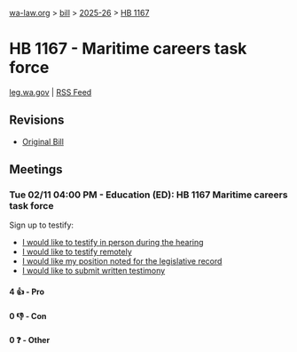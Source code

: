 [wa-law.org](/) > [bill](/bill/) > [2025-26](/bill/2025-26/) > [HB 1167](/bill/2025-26/hb/1167/)

# HB 1167 - Maritime careers task force
[leg.wa.gov](https://app.leg.wa.gov/billsummary?BillNumber=1167&Year=2025&Initiative=false) | [RSS Feed](./rss.xml)

## Revisions
* [Original Bill](1/)

## Meetings
### Tue 02/11 04:00 PM - Education (ED): HB 1167 Maritime careers task force
Sign up to testify:
* [I would like to testify in person during the hearing](https://app.leg.wa.gov/csi/Testifier/Add?chamber=House&mId=32770&aId=163277&caId=25583&tId=1)
* [I would like to testify remotely](https://app.leg.wa.gov/csi/Testifier/Add?chamber=House&mId=32770&aId=163277&caId=25583&tId=2)
* [I would like my position noted for the legislative record](https://app.leg.wa.gov/csi/Testifier/Add?chamber=House&mId=32770&aId=163277&caId=25583&tId=3)
* [I would like to submit written testimony](https://app.leg.wa.gov/csi/Testifier/Add?chamber=House&mId=32770&aId=163277&caId=25583&tId=4)

#### 4 👍 - Pro

#### 0 👎 - Con

#### 0 ❓ - Other
